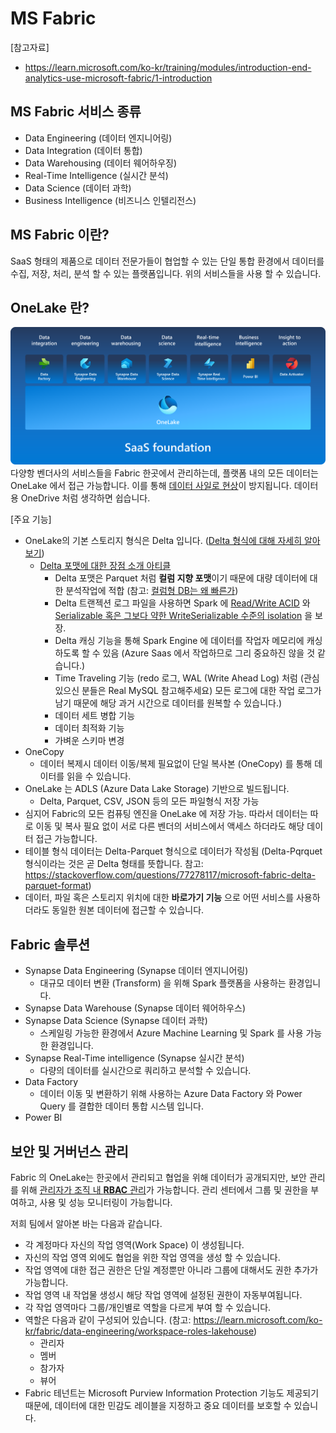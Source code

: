 # MS Fabric

[참고자료]
- https://learn.microsoft.com/ko-kr/training/modules/introduction-end-analytics-use-microsoft-fabric/1-introduction

## MS Fabric 서비스 종류
- Data Engineering (데이터 엔지니어링)
- Data Integration (데이터 통합)
- Data Warehousing (데이터 웨어하우징)
- Real-Time Intelligence (실시간 분석)
- Data Science (데이터 과학)
- Business Intelligence (비즈니스 인텔리전스)

## MS Fabric 이란?
SaaS 형태의 제품으로 데이터 전문가들이 협업할 수 있는 단일 통합 환경에서 데이터를 수집, 저장, 처리, 분석 할 수 있는 플랫폼입니다.
위의 서비스들을 사용 할 수 있습니다.

## OneLake 란?
![img.png](OneLake.png)
다양항 벤더사의 서비스들을 Fabric 한곳에서 관리하는데, 플랫폼 내의 모든 데이터는 OneLake 에서 접근 가능합니다. 이를 통해 [데이터 사일로 현상](https://www.moef.go.kr/sisa/dictionary/detail?idx=1351)이 방지됩니다.
데이터용 OneDrive 처럼 생각하면 쉽습니다.

[주요 기능]
- OneLake의 기본 스토리지 형식은 Delta 입니다. ([Delta 형식에 대해 자세히 알아보기](https://learn.microsoft.com/ko-kr/azure/data-factory/format-delta))
  - [Delta 포맷에 대한 장점 소개 아티클](https://medium.com/datalex/5-reasons-to-use-delta-lake-format-on-databricks-d9e76cf3e77d)
    - Delta 포맷은 Parquet 처럼 **컬럼 지향 포맷**이기 때문에 대량 데이터에 대한 분석작업에 적합 (참고: [컬럼형 DB는 왜 빠른가](https://dataonair.or.kr/db-tech-reference/d-lounge/expert-column/?mod=document&uid=52606))
    - Delta 트랜젝션 로그 파일을 사용하면 Spark 에 [Read/Write ACID](https://learn.microsoft.com/ko-kr/azure/databricks/lakehouse/acid) 와 [Serializable 혹은 그보다 약한 WriteSerializable 수준의 isolation](https://learn.microsoft.com/ko-kr/azure/databricks/optimizations/isolation-level#--write-serializable-vs-serializable-isolation-levels) 을 보장.
    - Delta 캐싱 기능을 통해 Spark Engine 에 데이터를 작업자 메모리에 캐싱하도록 할 수 있음 (Azure Saas 에서 작업하므로 그리 중요하진 않을 것 같습니다.)
    - Time Traveling 기능 (redo 로그, WAL (Write Ahead Log) 처럼 (관심있으신 분들은 Real MySQL 참고해주세요) 모든 로그에 대한 작업 로그가 남기 때문에 해당 과거 시간으로 데이터를 원복할 수 있습니다.)
    - 데이터 세트 병합 기능
    - 데이터 최적화 기능
    - 가벼운 스키마 변경
- OneCopy
  - 데이터 복제시 데이터 이동/복제 필요없이 단일 복사본 (OneCopy) 를 통해 데이터를 읽을 수 있습니다.
- OneLake 는 ADLS (Azure Data Lake Storage) 기반으로 빌드됩니다.
  - Delta, Parquet, CSV, JSON 등의 모든 파일형식 저장 가능
- 심지어 Fabric의 모든 컴퓨팅 엔진을 OneLake 에 저장 가능. 따라서 데이터는 따로 이동 및 복사 필요 없이 서로 다른 벤더의 서비스에서 액세스 하더라도 해당 데이터 접근 가능합니다.
- 테이블 형식 데이터는 Delta-Parquet 형식으로 데이터가 작성됨 (Delta-Pqrquet 형식이라는 것은 곧 Delta 형태를 뜻합니다. 참고: https://stackoverflow.com/questions/77278117/microsoft-fabric-delta-parquet-format)
- 데이터, 파일 혹은 스토리지 위치에 대한 **바로가기 기능** 으로 어떤 서비스를 사용하더라도 동일한 원본 데이터에 접근할 수 있습니다.

## Fabric 솔루션

- Synapse Data Engineering (Synapse 데이터 엔지니어링)
  - 대규모 데이터 변환 (Transform) 을 위해 Spark 플랫폼을 사용하는 환경입니다.
- Synapse Data Warehouse (Synapse 데이터 웨어하우스)
- Synapse Data Science (Synapse 데이터 과학)
  - 스케일링 가능한 환경에서 Azure Machine Learning 및 Spark 를 사용 가능한 환경입니다.
- Synapse Real-Time intelligence (Synapse 실시간 분석)
  - 다량의 데이터를 실시간으로 쿼리하고 분석할 수 있습니다.
- Data Factory
  - 데이터 이동 및 변환하기 위해 사용하는 Azure Data Factory 와 Power Query 를 결합한 데이터 통합 시스템 입니다.
- Power BI

## 보안 및 거버넌스 관리

Fabric 의 OneLake는 한곳에서 관리되고 협업을 위해 데이터가 공개되지만, 보안 관리를 위해 [관리자가 조직 내 **RBAC** 관리](https://learn.microsoft.com/ko-kr/fabric/onelake/security/data-access-control-model)가 가능합니다.
관리 센터에서 그룹 및 권한을 부여하고, 사용 및 성능 모니터링이 가능합니다.

저희 팀에서 알아본 바는 다음과 같습니다.

- 각 계정마다 자신의 작업 영역(Work Space) 이 생성됩니다.
- 자신의 작업 영역 외에도 협업을 위한 작업 영역을 생성 할 수 있습니다.
- 작업 영역에 대한 접근 권한은 단일 계정뿐만 아니라 그룹에 대해서도 권한 추가가 가능합니다.
- 작업 영역 내 작업물 생성시 해당 작업 영역에 설정된 권한이 자동부여됩니다.
- 각 작업 영역마다 그룹/개인별로 역할을 다르게 부여 할 수 있습니다.
- 역할은 다음과 같이 구성되어 있습니다. (참고: https://learn.microsoft.com/ko-kr/fabric/data-engineering/workspace-roles-lakehouse)
  - 관리자
  - 멤버
  - 참가자
  - 뷰어
- Fabric 테넌트는 Microsoft Purview Information Protection 기능도 제공되기 때문에, 데이터에 대한 민감도 레이블을 지정하고 중요 데이터를 보호할 수 있습니다.